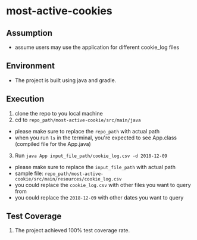 # most-active-cookies
## Assumption
- assume users may use the application for different cookie_log files

## Environment
- The project is built using java and gradle.

## Execution
1. clone the repo to you local machine
2. cd to `repo_path/most-active-cookie/src/main/java`
  - please make sure to replace the `repo_path` with actual path
  - when you run `ls` in the terminal, you're expected to see App.class (compiled file for the App.java)
3. Run `java App input_file_path/cookie_log.csv -d 2018-12-09`
  - please make sure to replace the `input_file_path` with actual path
  - sample file: `repo_path/most-active-cookie/src/main/resources/cookie_log.csv`
  - you could replace the `cookie_log.csv` with other files you want to query from
  - you could replace the `2018-12-09` with other dates you want to query

## Test Coverage
1. The project achieved 100% test coverage rate.
